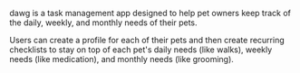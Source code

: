 dawg is a task management app designed to help pet owners keep track of the daily, weekly, and monthly needs of their pets.

Users can create a profile for each of their pets and then create recurring checklists to stay on top of each pet's daily needs (like walks), weekly needs (like medication), and monthly needs (like grooming).